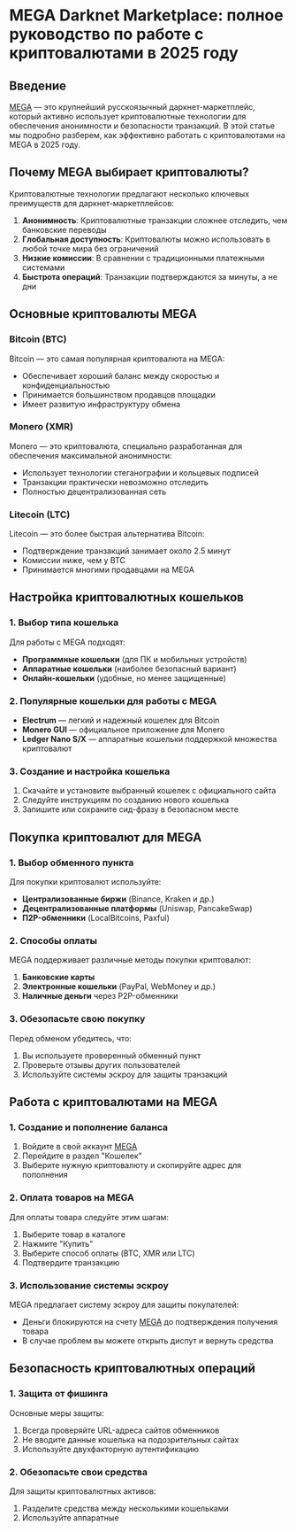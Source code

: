 # MEGA Darknet Marketplace: полное руководство по работе с криптовалютами в 2025 году

## Введение
[MEGA](https://mega1n6kq9k2zcedm7c2qdkrcs1s7fbkuehupj3xcvfw4.mega17.top) — это крупнейший русскоязычный даркнет-маркетплейс, который активно использует криптовалютные технологии для обеспечения анонимности и безопасности транзакций. В этой статье мы подробно разберем, как эффективно работать с криптовалютами на MEGA в 2025 году.

## Почему MEGA выбирает криптовалюты?

Криптовалютные технологии предлагают несколько ключевых преимуществ для даркнет-маркетплейсов:

1. **Анонимность**: Криптовалютные транзакции сложнее отследить, чем банковские переводы
2. **Глобальная доступность**: Криптовалюты можно использовать в любой точке мира без ограничений
3. **Низкие комиссии**: В сравнении с традиционными платежными системами
4. **Быстрота операций**: Транзакции подтверждаются за минуты, а не дни

## Основные криптовалюты MEGA

### Bitcoin (BTC)
Bitcoin — это самая популярная криптовалюта на MEGA:

- Обеспечивает хороший баланс между скоростью и конфиденциальностью
- Принимается большинством продавцов площадки
- Имеет развитую инфраструктуру обмена

### Monero (XMR)
Monero — это криптовалюта, специально разработанная для обеспечения максимальной анонимности:

- Использует технологии стеганографии и кольцевых подписей
- Транзакции практически невозможно отследить
- Полностью децентрализованная сеть

### Litecoin (LTC)
Litecoin — это более быстрая альтернатива Bitcoin:

- Подтверждение транзакций занимает около 2.5 минут
- Комиссии ниже, чем у BTC
- Принимается многими продавцами на MEGA

## Настройка криптовалютных кошельков

### 1. Выбор типа кошелька
Для работы с MEGA подходят:

- **Программные кошельки** (для ПК и мобильных устройств)
- **Аппаратные кошельки** (наиболее безопасный вариант)
- **Онлайн-кошельки** (удобные, но менее защищенные)

### 2. Популярные кошельки для работы с MEGA
- **Electrum** — легкий и надежный кошелек для Bitcoin
- **Monero GUI** — официальное приложение для Monero
- **Ledger Nano S/X** — аппаратные кошельки поддержкой множества криптовалют

### 3. Создание и настройка кошелька
1. Скачайте и установите выбранный кошелек с официального сайта
2. Следуйте инструкциям по созданию нового кошелька
3. Запишите или сохраните сид-фразу в безопасном месте

## Покупка криптовалют для MEGA

### 1. Выбор обменного пункта
Для покупки криптовалют используйте:

- **Централизованные биржи** (Binance, Kraken и др.)
- **Децентрализованные платформы** (Uniswap, PancakeSwap)
- **П2P-обменники** (LocalBitcoins, Paxful)

### 2. Способы оплаты
MEGA поддерживает различные методы покупки криптовалют:

1. **Банковские карты**
2. **Электронные кошельки** (PayPal, WebMoney и др.)
3. **Наличные деньги** через P2P-обменники

### 3. Обезопасьте свою покупку
Перед обменом убедитесь, что:

1. Вы используете проверенный обменный пункт
2. Проверьте отзывы других пользователей
3. Используйте системы эскроу для защиты транзакций

## Работа с криптовалютами на MEGA

### 1. Создание и пополнение баланса
1. Войдите в свой аккаунт [MEGA](https://mega1n6kq9k2zcedm7c2qdkrcs1s7fbkuehupj3xcvfw4.mega17.top)
2. Перейдите в раздел "Кошелек"
3. Выберите нужную криптовалюту и скопируйте адрес для пополнения

### 2. Оплата товаров на MEGA
Для оплаты товара следуйте этим шагам:

1. Выберите товар в каталоге
2. Нажмите "Купить"
3. Выберите способ оплаты (BTC, XMR или LTC)
4. Подтвердите транзакцию

### 3. Использование системы эскроу
MEGA предлагает систему эскроу для защиты покупателей:

- Деньги блокируются на счету [MEGA](https://mega1n6kq9k2zcedm7c2qdkrcs1s7fbkuehupj3xcvfw4.mega17.top) до подтверждения получения товара
- В случае проблем вы можете открыть диспут и вернуть средства

## Безопасность криптовалютных операций

### 1. Защита от фишинга
Основные меры защиты:

1. Всегда проверяйте URL-адреса сайтов обменников
2. Не вводите данные кошелька на подозрительных сайтах
3. Используйте двухфакторную аутентификацию

### 2. Обезопасьте свои средства
Для защиты криптовалютных активов:

1. Разделите средства между несколькими кошельками
2. Используйте аппаратные
